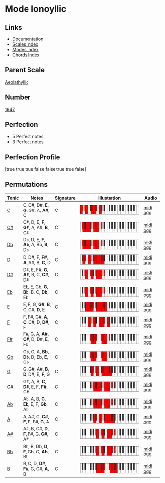 # Mode Ionoyllic

## Links

- [Documentation](index.md)
- [Scales Index](Scales.md)
- [Modes Index](Modes.md)
- [Chords Index](Chords.md)

## Parent Scale

[Aeolathyllic](ScaleAeolathyllic.md)

## Number

[1947](https://ianring.com/musictheory/scales/1947)

## Perfection

- 5 Perfect notes
- 3 Perfect notes

## Perfection Profile

[true true true false false true true false]

## Permutations

| Tonic | Notes | Signature | Illustration | Audio |
|-------|-------|-----------|--------------|-------|
| [C](ModeCNaturalIonoyllic.md) | C, C#, D#, **E**, **G**, G#, A, **A#**, C | C | ![CNaturalIonoyllic](ModeCNaturalIonoyllic.png) | [midi](ModeCNaturalIonoyllic.mid) [ogg](ModeCNaturalIonoyllic.ogg) |
| [C#](ModeCSharpIonoyllic.md) | C#, D, E, **F**, **G#**, A, A#, **B**, C# | C | ![CSharpIonoyllic](ModeCSharpIonoyllic.png) | [midi](ModeCSharpIonoyllic.mid) [ogg](ModeCSharpIonoyllic.ogg) |
| [Db](ModeDFlatIonoyllic.md) | Db, D, E, **F**, **Ab**, A, Bb, **B**, Db | C | ![DFlatIonoyllic](ModeDFlatIonoyllic.png) | [midi](ModeDFlatIonoyllic.mid) [ogg](ModeDFlatIonoyllic.ogg) |
| [D](ModeDNaturalIonoyllic.md) | D, D#, F, **F#**, **A**, A#, B, **C**, D | C | ![DNaturalIonoyllic](ModeDNaturalIonoyllic.png) | [midi](ModeDNaturalIonoyllic.mid) [ogg](ModeDNaturalIonoyllic.ogg) |
| [D#](ModeDSharpIonoyllic.md) | D#, E, F#, **G**, **A#**, B, C, **C#**, D# | C | ![DSharpIonoyllic](ModeDSharpIonoyllic.png) | [midi](ModeDSharpIonoyllic.mid) [ogg](ModeDSharpIonoyllic.ogg) |
| [Eb](ModeEFlatIonoyllic.md) | Eb, E, Gb, **G**, **Bb**, B, C, **Db**, Eb | C | ![EFlatIonoyllic](ModeEFlatIonoyllic.png) | [midi](ModeEFlatIonoyllic.mid) [ogg](ModeEFlatIonoyllic.ogg) |
| [E](ModeENaturalIonoyllic.md) | E, F, G, **G#**, **B**, C, C#, **D**, E | C | ![ENaturalIonoyllic](ModeENaturalIonoyllic.png) | [midi](ModeENaturalIonoyllic.mid) [ogg](ModeENaturalIonoyllic.ogg) |
| [F](ModeFNaturalIonoyllic.md) | F, F#, G#, **A**, **C**, C#, D, **D#**, F | C | ![FNaturalIonoyllic](ModeFNaturalIonoyllic.png) | [midi](ModeFNaturalIonoyllic.mid) [ogg](ModeFNaturalIonoyllic.ogg) |
| [F#](ModeFSharpIonoyllic.md) | F#, G, A, **A#**, **C#**, D, D#, **E**, F# | C | ![FSharpIonoyllic](ModeFSharpIonoyllic.png) | [midi](ModeFSharpIonoyllic.mid) [ogg](ModeFSharpIonoyllic.ogg) |
| [Gb](ModeGFlatIonoyllic.md) | Gb, G, A, **Bb**, **Db**, D, Eb, **E**, Gb | C | ![GFlatIonoyllic](ModeGFlatIonoyllic.png) | [midi](ModeGFlatIonoyllic.mid) [ogg](ModeGFlatIonoyllic.ogg) |
| [G](ModeGNaturalIonoyllic.md) | G, G#, A#, **B**, **D**, D#, E, **F**, G | C | ![GNaturalIonoyllic](ModeGNaturalIonoyllic.png) | [midi](ModeGNaturalIonoyllic.mid) [ogg](ModeGNaturalIonoyllic.ogg) |
| [G#](ModeGSharpIonoyllic.md) | G#, A, B, **C**, **D#**, E, F, **F#**, G# | C | ![GSharpIonoyllic](ModeGSharpIonoyllic.png) | [midi](ModeGSharpIonoyllic.mid) [ogg](ModeGSharpIonoyllic.ogg) |
| [Ab](ModeAFlatIonoyllic.md) | Ab, A, B, **C**, **Eb**, E, F, **Gb**, Ab | C | ![AFlatIonoyllic](ModeAFlatIonoyllic.png) | [midi](ModeAFlatIonoyllic.mid) [ogg](ModeAFlatIonoyllic.ogg) |
| [A](ModeANaturalIonoyllic.md) | A, A#, C, **C#**, **E**, F, F#, **G**, A | C | ![ANaturalIonoyllic](ModeANaturalIonoyllic.png) | [midi](ModeANaturalIonoyllic.mid) [ogg](ModeANaturalIonoyllic.ogg) |
| [A#](ModeASharpIonoyllic.md) | A#, B, C#, **D**, **F**, F#, G, **G#**, A# | C | ![ASharpIonoyllic](ModeASharpIonoyllic.png) | [midi](ModeASharpIonoyllic.mid) [ogg](ModeASharpIonoyllic.ogg) |
| [Bb](ModeBFlatIonoyllic.md) | Bb, B, Db, **D**, **F**, Gb, G, **Ab**, Bb | C | ![BFlatIonoyllic](ModeBFlatIonoyllic.png) | [midi](ModeBFlatIonoyllic.mid) [ogg](ModeBFlatIonoyllic.ogg) |
| [B](ModeBNaturalIonoyllic.md) | B, C, D, **D#**, **F#**, G, G#, **A**, B | C | ![BNaturalIonoyllic](ModeBNaturalIonoyllic.png) | [midi](ModeBNaturalIonoyllic.mid) [ogg](ModeBNaturalIonoyllic.ogg) |
